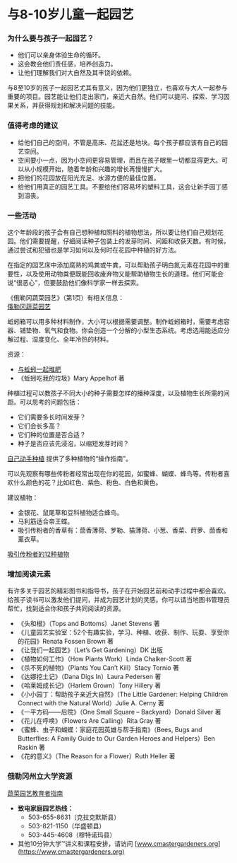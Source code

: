 # 与8-10岁儿童一起园艺

### 为什么要与孩子一起园艺？

- 他们可以亲身体验生命的循环。
- 这会教会他们责任感，培养创造力。
- 让他们理解我们对大自然及其丰饶的依赖。

与8至10岁的孩子一起园艺尤其有意义，因为他们更独立，也喜欢与大人一起参与重要的项目。园艺能让他们走出家门，亲近大自然。他们可以提问、探索、学习因果关系，并获得规划和解决问题的技能。

### 值得考虑的建议

- 给他们自己的空间，不管是高床、花盆还是地块。每个孩子都应该有自己的园艺空间。
- 空间要小一点，因为小空间更容易管理，而且在孩子眼里一切都显得更大。可以从小规模开始，随着年龄和兴趣的增长再慢慢扩大。
- 把他们的花园放在阳光充足、水源方便的最佳位置。
- 给他们用真正的园艺工具。不要给他们容易坏的塑料工具，这会让新手园丁感到沮丧。

### 一些活动

这个年龄段的孩子会有自己想种植和照料的植物想法，所以要让他们自己规划花园。他们需要提醒，仔细阅读种子包装上的发芽时间、间距和收获天数。有时候，通过尝试和犯错也是学习如何以及何时在花园中种植的好方法。


在指定的园艺床中添加腐熟的鸡粪或牛粪，可以帮助孩子明白氮元素在花园中的重要性，以及使用动物粪便既能回收废弃物又能帮助植物生长的道理。他们可能会说“很恶心”，但要鼓励他们像科学家一样去探索。

《俄勒冈蔬菜园艺》（第1页）有相关信息：  
[俄勒冈蔬菜园艺](http://catalog.extension.oregonstate.edu/sites/catalog/files/project/pdf/ec871.pdf)


蚯蚓箱可以用多种材料制作，大小可以根据需要调整。制作蚯蚓箱时，需要考虑容器、铺垫物、氧气和食物。你会创造一个分解的小型生态系统。考虑选用能适应分解过程、湿度变化、全年冷热的材料。

资源：

- [与蚯蚓一起堆肥](https://catalog.extension.oregonstate.edu/em9034)
- 《蚯蚓吃我的垃圾》Mary Appelhof 著


种植过程可以教孩子不同大小的种子需要怎样的播种深度，以及植物生长所需的间距。可以思考的问题包括：

- 它们需要多长时间发芽？
- 它们会长多高？
- 它们种的位置是否合适？
- 种子是否应该先浸泡，以缩短发芽时间？

[自己动手种植](https://catalog.extension.oregonstate.edu/em9027) 提供了多种植物的“操作指南”。


可以先观察有哪些传粉者经常出现在你的花园，如蜜蜂、蝴蝶、蜂鸟等。传粉者喜欢什么颜色的花？比如红色、紫色、粉色、白色和黄色。

建议植物：

- 金银花、鼠尾草和豆科植物适合蜂鸟。
- 马利筋适合帝王蝶。
- 吸引传粉者的香草有：茴香薄荷、罗勒、猫薄荷、小葱、香菜、莳萝、茴香和薰衣草。

[吸引传粉者的12种植物](https://extension.oregonstate.edu/news/12-plants-entice-pollinators-your-garden)

### 增加阅读元素

有许多关于园艺的精彩图书和指导书，孩子在开始园艺前和动手过程中都会喜欢。给孩子读书可以激发他们提问，并成为园艺计划的灵感。你可以请当地图书管理员帮忙，找到适合你和孩子共同阅读的资源。


- 《头和根》（Tops and Bottoms）Janet Stevens 著
- 《儿童园艺实验室：52个有趣实验，学习、种植、收获、制作、玩耍、享受你的花园》Renata Fossen Brown 著
- 《让我们一起园艺》（Let’s Get Gardening）DK 出版
- 《植物如何工作》（How Plants Work）Linda Chalker-Scott 著
- 《杀不死的植物》（Plants You Can’t Kill）Stacy Tornio 著
- 《达娜挖土记》（Dana Digs In）Laura Pedersen 著
- 《哈莱姆成长记》（Harlem Grown）Tony Hillery 著
- 《小小园丁：帮助孩子亲近大自然》（The Little Gardener: Helping Children Connect with the Natural World）Julie A. Cerny 著
- 《一平方码——后院》（One Small Square – Backyard）Donald Silver 著
- 《花儿在呼唤》（Flowers Are Calling）Rita Gray 著
- 《蜜蜂、虫子和蝴蝶：家庭花园英雄与帮手指南》（Bees, Bugs and Butterflies: A Family Guide to Our Garden Heroes and Helpers）Ben Raskin 著
- 《花的意义》（The Reason for a Flower）Ruth Heller 著

### 俄勒冈州立大学资源

[蔬菜园艺教育者指南](https://catalog.extension.oregonstate.edu/em9032)


- **致电家庭园艺热线：**
  - 503-655-8631（克拉克默斯县）
  - 503-821-1150（华盛顿县）
  - 503-445-4608（穆特诺玛县）
- 其他10分钟大学™讲义和课程安排，请访问 [www.cmastergardeners.org](https://www.cmastergardeners.org)
